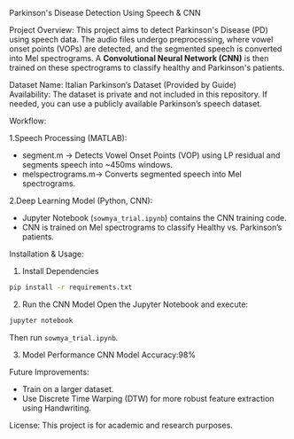 Parkinson's Disease Detection Using Speech & CNN

Project Overview:
This project aims to detect Parkinson's Disease (PD) using speech data. The audio files undergo preprocessing, where vowel onset points (VOPs) are detected, and the segmented speech is converted into Mel spectrograms. A **Convolutional Neural Network (CNN)** is then trained on these spectrograms to classify healthy and Parkinson's patients.

Dataset Name: Italian Parkinson’s Dataset (Provided by Guide)  
Availability: The dataset is private and not included in this repository. If needed, you can use a publicly available Parkinson’s speech dataset.

Workflow:

1.Speech Processing (MATLAB):
   - segment.m → Detects Vowel Onset Points (VOP) using LP residual and segments speech into ~450ms windows.  
   - melspectrograms.m→ Converts segmented speech into Mel spectrograms.

2.Deep Learning Model (Python, CNN):  
   - Jupyter Notebook (`sowmya_trial.ipynb`) contains the CNN training code.  
   - CNN is trained on Mel spectrograms to classify Healthy vs. Parkinson’s patients.

Installation & Usage:
1. Install Dependencies
```bash
pip install -r requirements.txt
```
2. Run the CNN Model
Open the Jupyter Notebook and execute:
```bash
jupyter notebook
```
Then run `sowmya_trial.ipynb`.

3. Model Performance
CNN Model Accuracy:98% 

Future Improvements:
- Train on a larger dataset.
- Use Discrete Time Warping (DTW) for more robust feature extraction using Handwriting.

License:
This project is for academic and research purposes.

